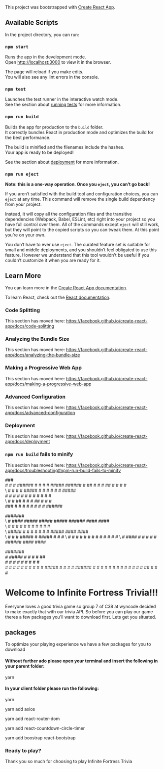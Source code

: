 This project was bootstrapped with [Create React App](https://github.com/facebook/create-react-app).

## Available Scripts

In the project directory, you can run:

### `npm start`

Runs the app in the development mode.<br>
Open [http://localhost:3000](http://localhost:3000) to view it in the browser.

The page will reload if you make edits.<br>
You will also see any lint errors in the console.

### `npm test`

Launches the test runner in the interactive watch mode.<br>
See the section about [running tests](https://facebook.github.io/create-react-app/docs/running-tests) for more information.

### `npm run build`

Builds the app for production to the `build` folder.<br>
It correctly bundles React in production mode and optimizes the build for the best performance.

The build is minified and the filenames include the hashes.<br>
Your app is ready to be deployed!

See the section about [deployment](https://facebook.github.io/create-react-app/docs/deployment) for more information.

### `npm run eject`

**Note: this is a one-way operation. Once you `eject`, you can’t go back!**

If you aren’t satisfied with the build tool and configuration choices, you can `eject` at any time. This command will remove the single build dependency from your project.

Instead, it will copy all the configuration files and the transitive dependencies (Webpack, Babel, ESLint, etc) right into your project so you have full control over them. All of the commands except `eject` will still work, but they will point to the copied scripts so you can tweak them. At this point you’re on your own.

You don’t have to ever use `eject`. The curated feature set is suitable for small and middle deployments, and you shouldn’t feel obligated to use this feature. However we understand that this tool wouldn’t be useful if you couldn’t customize it when you are ready for it.

## Learn More

You can learn more in the [Create React App documentation](https://facebook.github.io/create-react-app/docs/getting-started).

To learn React, check out the [React documentation](https://reactjs.org/).

### Code Splitting

This section has moved here: https://facebook.github.io/create-react-app/docs/code-splitting

### Analyzing the Bundle Size

This section has moved here: https://facebook.github.io/create-react-app/docs/analyzing-the-bundle-size

### Making a Progressive Web App

This section has moved here: https://facebook.github.io/create-react-app/docs/making-a-progressive-web-app

### Advanced Configuration

This section has moved here: https://facebook.github.io/create-react-app/docs/advanced-configuration

### Deployment

This section has moved here: https://facebook.github.io/create-react-app/docs/deployment

### `npm run build` fails to minify

This section has moved here: https://facebook.github.io/create-react-app/docs/troubleshooting#npm-run-build-fails-to-minify

 \###                                       
  \#  #    # ###### # #    # # ##### ###### 
  \#  ##   # #      # ##   # #   #   #      
 \ #  # #  # #####  # # #  # #   #   #####  
 \#  #  # # #      # #  # # #   #   #      
\  #  #   ## #      # #   ## #   #   #      
 \### #    # #      # #    # #   #   ###### 


 #######                                                 
\ #        ####  #####  ##### #####  ######  ####   ####  
\ #       #    # #    #   #   #    # #      #      #      
\ #####   #    # #    #   #   #    # #####   ####   ####  
\ #       #    # #####    #   #####  #           #      # 
\ #       #    # #   #    #   #   #  #      #    # #    # 
\ #        ####  #    #   #   #    # ######  ####   ####  


 #######                          
    #    #####  # #    # #   ##   
    #    #    # # #    # #  #  #  
    #    #    # # #    # # #    # 
    #    #####  # #    # # ###### 
    #    #   #  #  #  #  # #    # 
    #    #    # #   ##   # #    # 


# Welcome to Infinite Fortress Trivia!!!

Everyone loves a good trivia game so group 7 of C38 at wyncode decided to make exactly that with our trivia API.
So before you can play our game theres a few packages you'll want to download first. Lets get you situated.

## packages

To optimize your playing experience we have a few packages for you to download

#### Without further ado please open your terminal and insert the following in your parent folder:

yarn

#### In your client folder please run the following:

yarn

yarn add axios

yarn add react-router-dom

yarn add react-countdown-circle-timer

yarn add boostrap react-bootstrap

### Ready to play?

Thank you so much for choosing to play Infinite Fortress Trivia